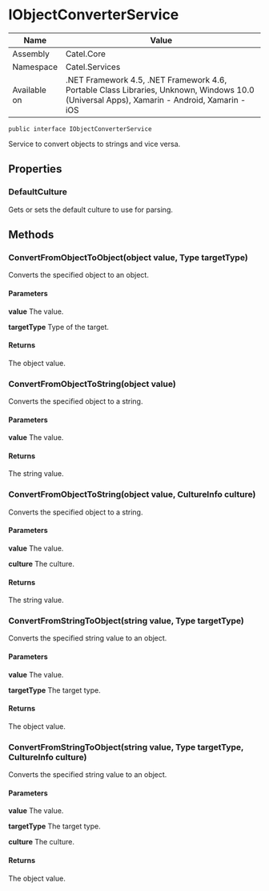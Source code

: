 

# IObjectConverterService

Name|Value
---|---
Assembly|Catel.Core
Namespace|Catel.Services
Available on|.NET Framework 4.5, .NET Framework 4.6, Portable Class Libraries, Unknown, Windows 10.0 (Universal Apps), Xamarin - Android, Xamarin - iOS

```
public interface IObjectConverterService
```

Service to convert objects to strings and vice versa.



## Properties

### DefaultCulture

Gets or sets the default culture to use for parsing.



## Methods

### ConvertFromObjectToObject(object value, Type targetType)

Converts the specified object to an object.

#### Parameters

**value**
The value.

**targetType**
Type of the target.

#### Returns

The object value.



### ConvertFromObjectToString(object value)

Converts the specified object to a string.

#### Parameters

**value**
The value.

#### Returns

The string value.



### ConvertFromObjectToString(object value, CultureInfo culture)

Converts the specified object to a string.

#### Parameters

**value**
The value.

**culture**
The culture.

#### Returns

The string value.



### ConvertFromStringToObject(string value, Type targetType)

Converts the specified string value to an object.

#### Parameters

**value**
The value.

**targetType**
The target type.

#### Returns

The object value.



### ConvertFromStringToObject(string value, Type targetType, CultureInfo culture)

Converts the specified string value to an object.

#### Parameters

**value**
The value.

**targetType**
The target type.

**culture**
The culture.

#### Returns

The object value.



